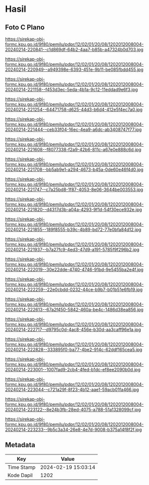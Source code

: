 # Hasil

## Foto C Plano

https://sirekap-obj-formc.kpu.go.id/9f80/pemilu/pdpr/12/02/01/20/08/1202012008004-20240214-220841--c1d869df-64b2-4aa7-b85b-a47324b0d703.jpg

https://sirekap-obj-formc.kpu.go.id/9f80/pemilu/pdpr/12/02/01/20/08/1202012008004-20240214-220949--a949398e-6393-451e-9b11-be085fbdd455.jpg

https://sirekap-obj-formc.kpu.go.id/9f80/pemilu/pdpr/12/02/01/20/08/1202012008004-20240214-221158--f453d3ec-5eda-4b1a-9c12-11eddad9e6f3.jpg

https://sirekap-obj-formc.kpu.go.id/9f80/pemilu/pdpr/12/02/01/20/08/1202012008004-20240214-221254--64471758-d625-44d3-b6d4-412e5f4ec7a0.jpg

https://sirekap-obj-formc.kpu.go.id/9f80/pemilu/pdpr/12/02/01/20/08/1202012008004-20240214-221444--ceb33f04-16ec-4ea9-a6dc-ab3408747f77.jpg

https://sirekap-obj-formc.kpu.go.id/9f80/pemilu/pdpr/12/02/01/20/08/1202012008004-20240214-221608--f8077338-f2a9-42b6-811c-a67e0e888c6d.jpg

https://sirekap-obj-formc.kpu.go.id/9f80/pemilu/pdpr/12/02/01/20/08/1202012008004-20240214-221708--bb5ab9e1-a294-4673-b45a-0de60e46f4d0.jpg

https://sirekap-obj-formc.kpu.go.id/9f80/pemilu/pdpr/12/02/01/20/08/1202012008004-20240214-221747--c7a25bd8-1f87-4053-8e06-3644be003553.jpg

https://sirekap-obj-formc.kpu.go.id/9f80/pemilu/pdpr/12/02/01/20/08/1202012008004-20240214-221820--d4317d3b-a04a-4293-9f1d-54f30ece932e.jpg

https://sirekap-obj-formc.kpu.go.id/9f80/pemilu/pdpr/12/02/01/20/08/1202012008004-20240214-221855--189f8555-b39c-4b89-bd72-77e0bfa84d12.jpg

https://sirekap-obj-formc.kpu.go.id/9f80/pemilu/pdpr/12/02/01/20/08/1202012008004-20240214-221937--b7a27fc9-4ed3-47d9-a191-5785f9f296b2.jpg

https://sirekap-obj-formc.kpu.go.id/9f80/pemilu/pdpr/12/02/01/20/08/1202012008004-20240214-222019--30e22dde-4740-4746-91bd-9e5455ba2e4f.jpg

https://sirekap-obj-formc.kpu.go.id/9f80/pemilu/pdpr/12/02/01/20/08/1202012008004-20240214-222259--22e0cbdd-0232-44ce-b9b7-b01b51e6fb19.jpg

https://sirekap-obj-formc.kpu.go.id/9f80/pemilu/pdpr/12/02/01/20/08/1202012008004-20240214-222613--67a2f450-5842-460a-be4c-1486d38ea856.jpg

https://sirekap-obj-formc.kpu.go.id/9f80/pemilu/pdpr/12/02/01/20/08/1202012008004-20240214-222717--d9795c0d-4ac8-456e-b30d-aa3caff96e1a.jpg

https://sirekap-obj-formc.kpu.go.id/9f80/pemilu/pdpr/12/02/01/20/08/1202012008004-20240214-222828--333895f0-ba77-4be2-914c-62ddf165cea5.jpg

https://sirekap-obj-formc.kpu.go.id/9f80/pemilu/pdpr/12/02/01/20/08/1202012008004-20240214-223001--1007fad9-2cb4-4fed-b1dc-ef8ee2090b0d.jpg

https://sirekap-obj-formc.kpu.go.id/9f80/pemilu/pdpr/12/02/01/20/08/1202012008004-20240214-223044--c721a29f-8f23-4b12-aae1-59acb01fa466.jpg

https://sirekap-obj-formc.kpu.go.id/9f80/pemilu/pdpr/12/02/01/20/08/1202012008004-20240214-223122--8e24b3fb-28ed-4075-a788-51a1328099cf.jpg

https://sirekap-obj-formc.kpu.go.id/9f80/pemilu/pdpr/12/02/01/20/08/1202012008004-20240214-223233--9b5c3a34-26e8-4e7d-9008-b375a14f8f2f.jpg


## Metadata

| Key        | Value               |
| ---------- | ------------------- |
| Time Stamp | 2024-02-19 15:03:14 |
| Kode Dapil | 1202                |



